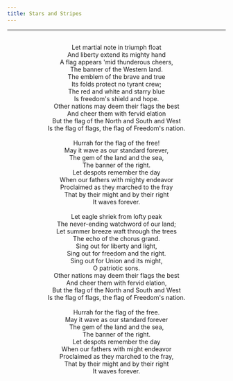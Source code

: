 ```yaml
---
title: Stars and Stripes
---
```


---
<center>
<br/>
Let martial note in triumph float<br/>
And liberty extend its mighty hand<br/>
A flag appears 'mid thunderous cheers,<br/>
The banner of the Western land.<br/>
The emblem of the brave and true<br/>
Its folds protect no tyrant crew;<br/>
The red and white and starry blue<br/>
Is freedom's shield and hope.<br/>
Other nations may deem their flags the best<br/>
And cheer them with fervid elation<br/>
But the flag of the North and South and West<br/>
Is the flag of flags, the flag of Freedom's nation.<br/>
<br/>
Hurrah for the flag of the free!<br/>
May it wave as our standard forever,<br/>
The gem of the land and the sea,<br/>
The banner of the right.<br/>
Let despots remember the day<br/>
When our fathers with mighty endeavor<br/>
Proclaimed as they marched to the fray<br/>
That by their might and by their right<br/>
It waves forever.<br/>
<br/>
Let eagle shriek from lofty peak<br/>
The never-ending watchword of our land;<br/>
Let summer breeze waft through the trees<br/>
The echo of the chorus grand.<br/>
Sing out for liberty and light,<br/>
Sing out for freedom and the right.<br/>
Sing out for Union and its might,<br/>
O patriotic sons.<br/>
Other nations may deem their flags the best<br/>
And cheer them with fervid elation,<br/>
But the flag of the North and South and West<br/>
Is the flag of flags, the flag of Freedom's nation.<br/>
<br/>
Hurrah for the flag of the free.<br/>
May it wave as our standard forever<br/>
The gem of the land and the sea,<br/>
The banner of the right.<br/>
Let despots remember the day<br/>
When our fathers with might endeavor<br/>
Proclaimed as they marched to the fray,<br/>
That by their might and by their right<br/>
It waves forever.<br/>

</center>